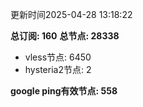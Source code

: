 更新时间2025-04-28 13:18:22

**总订阅: 160**
**总节点: 28338**
- vless节点: 6450
- hysteria2节点: 2

**google ping有效节点: 558**
